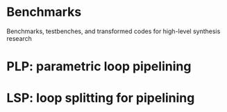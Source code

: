# Benchmarks
Benchmarks, testbenches, and transformed codes for high-level synthesis research

# PLP: parametric loop pipelining

# LSP: loop splitting for pipelining

